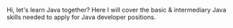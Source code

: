Hi, let's learn Java together? Here I will cover the basic & intermediary Java skills needed to apply for Java developer positions.

